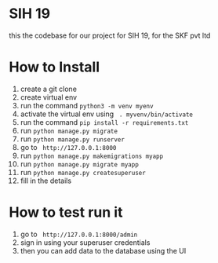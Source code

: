 # SIH 19
this the codebase for our project for SIH 19, for the SKF pvt ltd
# How to Install
1. create a git clone 
2. create virtual env
3. run the command `python3 -m venv myenv`
4. activate the virtual env using ` . myvenv/bin/activate`
5. run the command `pip install -r requirements.txt`
6. run `python manage.py migrate`
7. run `python manage.py runserver`
8. go to ` http://127.0.0.1:8000` 
9. run `python manage.py makemigrations myapp`
10. run `python manage.py migrate myapp` 
11. run `python manage.py createsuperuser` 
12. fill in the details 

# How to test run it 
1. go to ` http://127.0.0.1:8000/admin`
2. sign in using your superuser credentials
3. then you can add data to the database using the UI 
